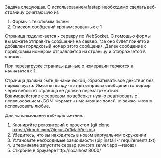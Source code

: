 Задача следующая. С использованием fastapi необходимо сделать веб-страницу сочетающую из:
1. Формы с текстовым полем
2. Списком сообщений пронумерованных с 1

Страница подключается к серверу по WebSocket.
С помощью формы вы можете отправить сообщение на сервер, где оно будет принято
и добавлен порядковый номер этого сообщения.
Далее сообщение с порядковым номером отправляется на страницу и отображается в списке.

При перезагрузке страницы данные о номерации теряются и начинается с 1.

Страница должна быть динамической, обрабатывать все действия без перезагрузки. 
Имеется ввиду что при отправке сообщения на сервер через вебсокет страница не должна перезагружаться.  
Взаимодействие с сервером по вебсокет нужно реализовать с использованием JSON. 
Формат и именование полей не важно. можно использовать любые.


Для использования веб-приложения:

1. Клонируйте репозиторий с проектом (git clone https://github.com/OlegusOfficial/Relabs)
2. Убедитесь, что вы находитесь в новом виртуальном окружении
3. Установите необходимые зависимости (pip install -r requirements.txt)
4. В терминале запустите сервер (uvicorn server:app --reload)
5. Откройте в браузере http://localhost:8000/
